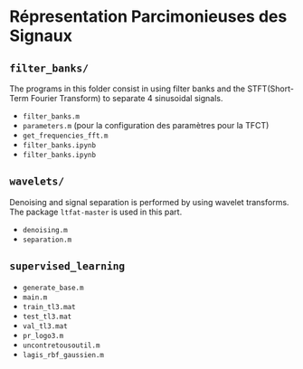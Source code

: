 # Répresentation Parcimonieuses des Signaux

## `filter_banks/`
The programs in this folder consist in using filter banks and the STFT(Short-Term Fourier Transform) to separate 4 sinusoidal signals.
- `filter_banks.m`
- `parameters.m` (pour la configuration des paramètres pour la TFCT)
- `get_frequencies_fft.m` 
- `filter_banks.ipynb`
- `filter_banks.ipynb`

## `wavelets/`
Denoising and signal separation is performed by using wavelet transforms. The package `ltfat-master` is used in this part.
- `denoising.m`
- `separation.m`

## `supervised_learning`
- `generate_base.m`
- `main.m`
- `train_tl3.mat` 
- `test_tl3.mat`
- `val_tl3.mat`
- `pr_logo3.m`
- `uncontretousoutil.m`
- `lagis_rbf_gaussien.m`
